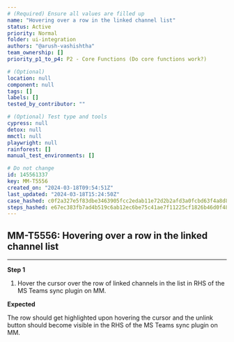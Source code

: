```yaml
---
# (Required) Ensure all values are filled up
name: "Hovering over a row in the linked channel list"
status: Active
priority: Normal
folder: ui-integration
authors: "@arush-vashishtha"
team_ownership: []
priority_p1_to_p4: P2 - Core Functions (Do core functions work?)

# (Optional)
location: null
component: null
tags: []
labels: []
tested_by_contributor: ""

# (Optional) Test type and tools
cypress: null
detox: null
mmctl: null
playwright: null
rainforest: []
manual_test_environments: []

# Do not change
id: 145561337
key: MM-T5556
created_on: "2024-03-18T09:54:51Z"
last_updated: "2024-03-18T15:24:50Z"
case_hashed: c0f2a327e5f83dbe3463905fcc2edab11e72d2b2afd3a0fcbd63f4a8d8a976ee1cc798bbcc13154458fbc94a230d5ab4
steps_hashed: e67ec383fb7ad4b519c6ab12ec6be75c41ae7f11225cf1826b46d0f4872b7d30be0224e1f2fb4c72a9b20fcec6c2d2d0
---
```


<!-- (Auto-generated) Based on frontmatter's "key" and "name" -->

## MM-T5556: Hovering over a row in the linked channel list

---

**Step 1**

1. Hover the cursor over the row of linked channels in the list in RHS of the MS Teams sync plugin on MM.

**Expected**

The row should get highlighted upon hovering the cursor and the unlink button should become visible in the RHS of the MS Teams sync plugin on MM.
